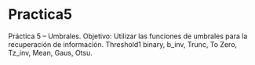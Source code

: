 # Practica5
Práctica 5 – Umbrales. Objetivo: Utilizar las funciones de umbrales para la recuperación de información. Threshold1 binary, b_inv, Trunc, To Zero, Tz_inv, Mean, Gaus, Otsu.
